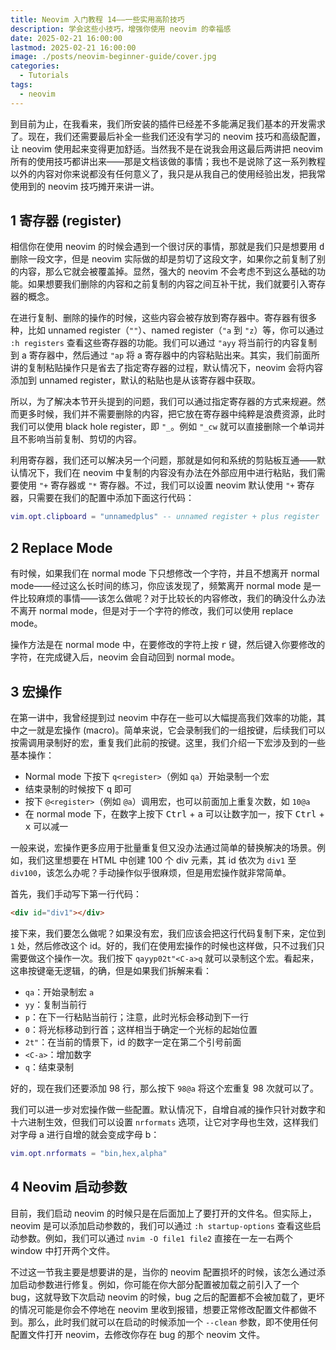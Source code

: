 ```yaml
---
title: Neovim 入门教程 14——一些实用高阶技巧
description: 学会这些小技巧，增强你使用 neovim 的幸福感
date: 2025-02-21 16:00:00
lastmod: 2025-02-21 16:00:00
image: ./posts/neovim-beginner-guide/cover.jpg
categories:
  - Tutorials
tags:
  - neovim
---
```


到目前为止，在我看来，我们所安装的插件已经差不多能满足我们基本的开发需求了。现在，我们还需要最后补全一些我们还没有学习的 neovim 技巧和高级配置，让 neovim 使用起来变得更加舒适。当然我不是在说我会用这最后两讲把 neovim 所有的使用技巧都讲出来——那是文档该做的事情；我也不是说除了这一系列教程以外的内容对你来说都没有任何意义了，我只是从我自己的使用经验出发，把我常使用到的 neovim 技巧摊开来讲一讲。

## 1 寄存器 (register)

相信你在使用 neovim 的时候会遇到一个很讨厌的事情，那就是我们只是想要用 <kbd>d</kbd> 删除一段文字，但是 neovim 实际做的却是剪切了这段文字，如果你之前复制了别的内容，那么它就会被覆盖掉。显然，强大的 neovim 不会考虑不到这么基础的功能。如果想要我们删除的内容和之前复制的内容之间互补干扰，我们就要引入寄存器的概念。

在进行复制、删除的操作的时候，这些内容会被存放到寄存器中。寄存器有很多种，比如 unnamed register（`""`）、named register（`"a` 到 `"z`）等，你可以通过 `:h registers` 查看这些寄存器的功能。我们可以通过 `"ayy` 将当前行的内容复制到 a 寄存器中，然后通过 `"ap` 将 a 寄存器中的内容粘贴出来。其实，我们前面所讲的复制粘贴操作只是省去了指定寄存器的过程，默认情况下，neovim 会将内容添加到 unnamed register，默认的粘贴也是从该寄存器中获取。

所以，为了解决本节开头提到的问题，我们可以通过指定寄存器的方式来规避。然而更多时候，我们并不需要删除的内容，把它放在寄存器中纯粹是浪费资源，此时我们可以使用 black hole register，即 `"_`。例如 `"_cw` 就可以直接删除一个单词并且不影响当前复制、剪切的内容。

利用寄存器，我们还可以解决另一个问题，那就是如何和系统的剪贴板互通——默认情况下，我们在 neovim 中复制的内容没有办法在外部应用中进行粘贴，我们需要使用 `"+` 寄存器或 `"*` 寄存器。不过，我们可以设置 neovim 默认使用 `"+` 寄存器，只需要在我们的配置中添加下面这行代码：

```lua
vim.opt.clipboard = "unnamedplus" -- unnamed register + plus register
```

## 2 Replace Mode

有时候，如果我们在 normal mode 下只想修改一个字符，并且不想离开 normal mode——经过这么长时间的练习，你应该发现了，频繁离开 normal mode 是一件比较麻烦的事情——该怎么做呢？对于比较长的内容修改，我们的确没什么办法不离开 normal mode，但是对于一个字符的修改，我们可以使用 replace mode。

操作方法是在 normal mode 中，在要修改的字符上按 <kbd>r</kbd> 键，然后键入你要修改的字符，在完成键入后，neovim 会自动回到 normal mode。

## 3 宏操作

在第一讲中，我曾经提到过 neovim 中存在一些可以大幅提高我们效率的功能，其中之一就是宏操作 (macro)。简单来说，它会录制我们的一组按键，后续我们可以按需调用录制好的宏，重复我们此前的按键。这里，我们介绍一下宏涉及到的一些基本操作：

- Normal mode 下按下 `q<register>`（例如 `qa`）开始录制一个宏
- 结束录制的时候按下 <kbd>q</kbd> 即可
- 按下 `@<register>`（例如 `@a`）调用宏，也可以前面加上重复次数，如 `10@a`
- 在 normal mode 下，在数字上按下 <kbd>Ctrl</kbd> + <kbd>a</kbd> 可以让数字加一，按下 <kbd>Ctrl</kbd> + <kbd>x</kbd> 可以减一

一般来说，宏操作更多应用于批量重复但又没办法通过简单的替换解决的场景。例如，我们这里想要在 HTML 中创建 100 个 div 元素，其 id 依次为 `div1` 至 `div100`，该怎么办呢？手动操作似乎很麻烦，但是用宏操作就非常简单。

首先，我们手动写下第一行代码：

```html
<div id="div1"></div>
```

接下来，我们要怎么做呢？如果没有宏，我们应该会把这行代码复制下来，定位到 `1` 处，然后修改这个 id。好的，我们在使用宏操作的时候也这样做，只不过我们只需要做这个操作一次。我们按下 `qayyp02t"<C-a>q` 就可以录制这个宏。看起来，这串按键毫无逻辑，的确，但是如果我们拆解来看：

- `qa`：开始录制宏 `a`
- `yy`：复制当前行
- `p`：在下一行粘贴当前行；注意，此时光标会移动到下一行
- `0`：将光标移动到行首；这样相当于确定一个光标的起始位置
- `2t"`：在当前的情景下，id 的数字一定在第二个引号前面
- `<C-a>`：增加数字
- `q`：结束录制

好的，现在我们还要添加 98 行，那么按下 `98@a` 将这个宏重复 98 次就可以了。

我们可以进一步对宏操作做一些配置。默认情况下，自增自减的操作只针对数字和十六进制生效，但我们可以设置 `nrformats` 选项，让它对字母也生效，这样我们对字母 a 进行自增的就会变成字母 b：

```lua
vim.opt.nrformats = "bin,hex,alpha"
```

## 4 Neovim 启动参数

目前，我们启动 neovim 的时候只是在后面加上了要打开的文件名。但实际上，neovim 是可以添加启动参数的，我们可以通过 `:h startup-options` 查看这些启动参数。例如，我们可以通过 `nvim -O file1 file2` 直接在一左一右两个 window 中打开两个文件。

不过这一节我主要是想要讲的是，当你的 neovim 配置损坏的时候，该怎么通过添加启动参数进行修复。例如，你可能在你大部分配置被加载之前引入了一个 bug，这就导致下次启动 neovim 的时候，bug 之后的配置都不会被加载了，更坏的情况可能是你会不停地在 neovim 里收到报错，想要正常修改配置文件都做不到。那么，此时我们就可以在启动的时候添加一个 `--clean` 参数，即不使用任何配置文件打开 neovim，去修改你存在 bug 的那个 neovim 文件。
